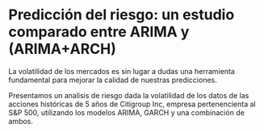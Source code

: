 # Predicción del riesgo: un estudio comparado entre ARIMA y (ARIMA+ARCH)

La volatilidad de los
mercados es sin lugar a dudas una herramienta fundamental
para mejorar la calidad de nuestras predicciones.

Presentamos un analisis de riesgo dada la volatilidad de los datos de las acciones históricas de 5 años de Citigroup Inc, 
empresa pertenencienta al S&P 500, utilizando los modelos ARIMA, GARCH y una combinación de ambos.



